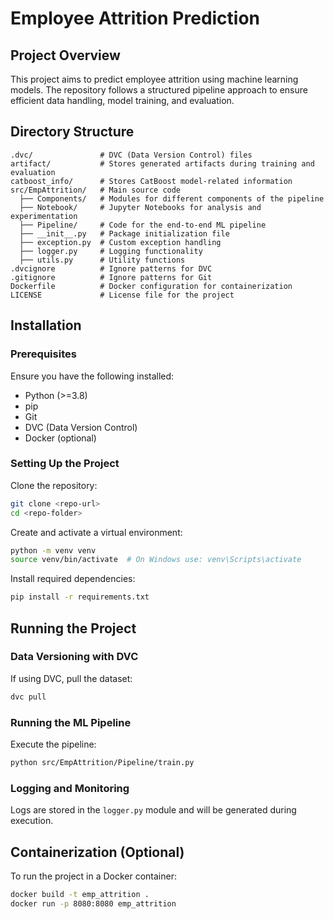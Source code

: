 # Employee Attrition Prediction

## Project Overview
This project aims to predict employee attrition using machine learning models. The repository follows a structured pipeline approach to ensure efficient data handling, model training, and evaluation.

## Directory Structure
```
.dvc/               # DVC (Data Version Control) files
artifact/           # Stores generated artifacts during training and evaluation
catboost_info/      # Stores CatBoost model-related information
src/EmpAttrition/   # Main source code
  ├── Components/   # Modules for different components of the pipeline
  ├── Notebook/     # Jupyter Notebooks for analysis and experimentation
  ├── Pipeline/     # Code for the end-to-end ML pipeline
  ├── __init__.py   # Package initialization file
  ├── exception.py  # Custom exception handling
  ├── logger.py     # Logging functionality
  ├── utils.py      # Utility functions
.dvcignore          # Ignore patterns for DVC
.gitignore          # Ignore patterns for Git
Dockerfile          # Docker configuration for containerization
LICENSE             # License file for the project
```

## Installation
### Prerequisites
Ensure you have the following installed:
- Python (>=3.8)
- pip
- Git
- DVC (Data Version Control)
- Docker (optional)

### Setting Up the Project
Clone the repository:
```bash
git clone <repo-url>
cd <repo-folder>
```
Create and activate a virtual environment:
```bash
python -m venv venv
source venv/bin/activate  # On Windows use: venv\Scripts\activate
```
Install required dependencies:
```bash
pip install -r requirements.txt
```

## Running the Project
### Data Versioning with DVC
If using DVC, pull the dataset:
```bash
dvc pull
```

### Running the ML Pipeline
Execute the pipeline:
```bash
python src/EmpAttrition/Pipeline/train.py
```

### Logging and Monitoring
Logs are stored in the `logger.py` module and will be generated during execution.

## Containerization (Optional)
To run the project in a Docker container:
```bash
docker build -t emp_attrition .
docker run -p 8080:8080 emp_attrition
```

